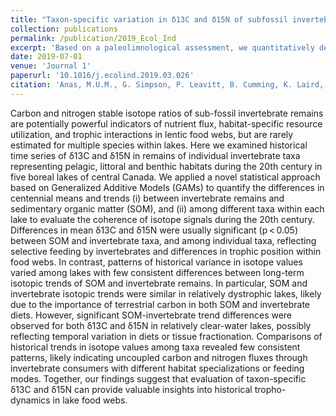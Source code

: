 ```yaml
---
title: "Taxon-specific variation in δ13C and δ15N of subfossil invertebrate remains: Insights into historical trophodynamics in lake food webs"
collection: publications
permalink: /publication/2019_Ecol_Ind
excerpt: 'Based on a paleolimnological assessment, we quantitatively demonstrated that C and N stable isotope time series of taxon-specific invertebrate subfossils i) better reflect historical shifts in food-web carbon and nutrient fluxes and trophic dynamics induced by environmental changes compared to those of commonly used bulk sediment in paleolimnological studies, and ii) indicate differences in historical food-web dynamics among lake habitats (pelagic, littoral, benthic).'
date: 2019-07-01
venue: 'Journal 1'
paperurl: '10.1016/j.ecolind.2019.03.026'
citation: 'Anas, M.U.M., G. Simpson, P. Leavitt, B. Cumming, K. Laird, K.A. Scott, B. Das, A. Walker, B. Meegahage, J. Wolfe, B. Hesjedal, G. Mushet and B. Wissel. (2019). &quot;Taxon-specific variation in δ13C and δ15N of subfossil invertebrate remains: Insights into historical trophodynamics in lake food webs.&quot; <i>Ecological Indicators</i>. 102:834-847.'
---
```

Carbon and nitrogen stable isotope ratios of sub-fossil invertebrate remains are potentially powerful indicators of nutrient flux, habitat-specific resource utilization, and trophic interactions in lentic food webs, but are rarely estimated for multiple species within lakes. Here we examined historical time series of δ13C and δ15N in remains of individual invertebrate taxa representing pelagic, littoral and benthic habitats during the 20th century in five boreal lakes of central Canada. We applied a novel statistical approach based on Generalized Additive Models (GAMs) to quantify the differences in centennial means and trends (i) between invertebrate remains and sedimentary organic matter (SOM), and (ii) among different taxa within each lake to evaluate the coherence of isotope signals during the 20th century. Differences in mean δ13C and δ15N were usually significant (p < 0.05) between SOM and invertebrate taxa, and among individual taxa, reflecting selective feeding by invertebrates and differences in trophic position within food webs. In contrast, patterns of historical variance in isotope values varied among lakes with few consistent differences between long-term isotopic trends of SOM and invertebrate remains. In particular, SOM and invertebrate isotopic trends were similar in relatively dystrophic lakes, likely due to the importance of terrestrial carbon in both SOM and invertebrate diets. However, significant SOM-invertebrate trend differences were observed for both δ13C and δ15N in relatively clear-water lakes, possibly reflecting temporal variation in diets or tissue fractionation. Comparisons of historical trends in isotope values among taxa revealed few consistent patterns, likely indicating uncoupled carbon and nitrogen fluxes through invertebrate consumers with different habitat specializations or feeding modes. Together, our findings suggest that evaluation of taxon-specific δ13C and δ15N can provide valuable insights into historical tropho-dynamics in lake food webs.
